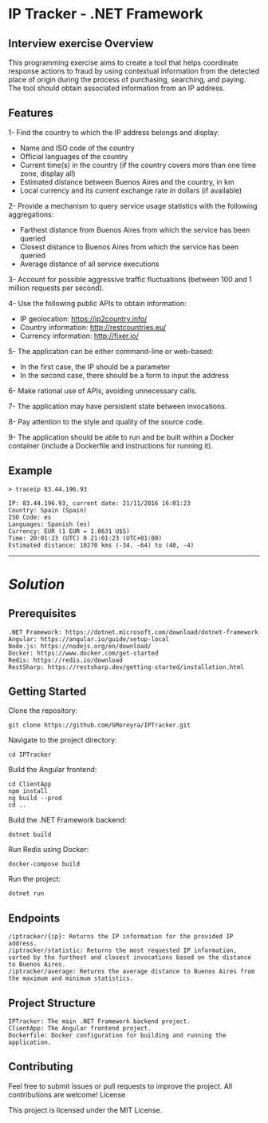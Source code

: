 # IP Tracker - .NET Framework

## Interview exercise Overview

This programming exercise aims to create a tool that helps coordinate response actions to fraud by using contextual information from the detected place of origin during the process of purchasing, searching, and paying. The tool should obtain associated information from an IP address.

## Features

1- Find the country to which the IP address belongs and display:
* Name and ISO code of the country
* Official languages of the country
* Current time(s) in the country (if the country covers more than one time zone, display all)
* Estimated distance between Buenos Aires and the country, in km
* Local currency and its current exchange rate in dollars (if available)

2- Provide a mechanism to query service usage statistics with the following aggregations:
* Farthest distance from Buenos Aires from which the service has been queried
* Closest distance to Buenos Aires from which the service has been queried
* Average distance of all service executions

3- Account for possible aggressive traffic fluctuations (between 100 and 1 million requests per second).

4- Use the following public APIs to obtain information:
* IP geolocation: https://ip2country.info/
* Country information: http://restcountries.eu/
* Currency information: http://fixer.io/

5- The application can be either command-line or web-based:
* In the first case, the IP should be a parameter
* In the second case, there should be a form to input the address

6- Make rational use of APIs, avoiding unnecessary calls.

7- The application may have persistent state between invocations.

8- Pay attention to the style and quality of the source code.

9- The application should be able to run and be built within a Docker container (include a Dockerfile and instructions for running it).

## Example

    > traceip 83.44.196.93

    IP: 83.44.196.93, current date: 21/11/2016 16:01:23
    Country: Spain (Spain)
    ISO Code: es
    Languages: Spanish (es)
    Currency: EUR (1 EUR = 1.0631 U$S)
    Time: 20:01:23 (UTC) 0 21:01:23 (UTC+01:00)
    Estimated distance: 10270 kms (-34, -64) to (40, -4)

--- 

# *Solution*

## Prerequisites

    .NET Framework: https://dotnet.microsoft.com/download/dotnet-framework
    Angular: https://angular.io/guide/setup-local
    Node.js: https://nodejs.org/en/download/
    Docker: https://www.docker.com/get-started
    Redis: https://redis.io/download
    RestSharp: https://restsharp.dev/getting-started/installation.html

## Getting Started

   Clone the repository:

    git clone https://github.com/GMoreyra/IPTracker.git

   Navigate to the project directory:

    cd IPTracker

   Build the Angular frontend:

    cd ClientApp
    npm install
    ng build --prod
    cd ..

   Build the .NET Framework backend:

    dotnet build

   Run Redis using Docker:

    docker-compose build

   Run the project:

    dotnet run

## Endpoints

    /iptracker/{ip}: Returns the IP information for the provided IP address.
    /iptracker/statistic: Returns the most requested IP information, sorted by the furthest and closest invocations based on the distance to Buenos Aires.
    /iptracker/average: Returns the average distance to Buenos Aires from the maximum and minimum statistics.

## Project Structure

    IPTracker: The main .NET Framework backend project.
    ClientApp: The Angular frontend project.
    Dockerfile: Docker configuration for building and running the application.

## Contributing

Feel free to submit issues or pull requests to improve the project. All contributions are welcome!
License

This project is licensed under the MIT License.
